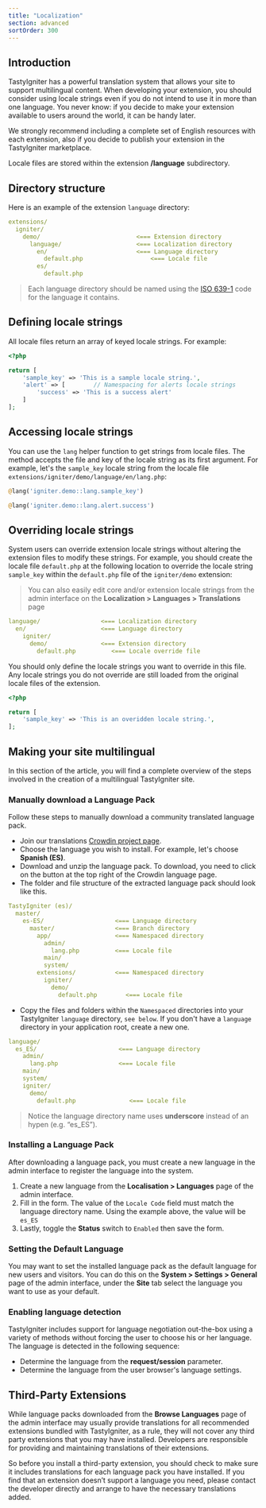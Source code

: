 ```yaml
---
title: "Localization"
section: advanced
sortOrder: 300
---
```


## Introduction

TastyIgniter has a powerful translation system that allows your site to support multilingual content. When developing your extension, you should consider using locale strings even if you do not intend to use it in more than one language. You never know: if you decide to make your extension available to users around the world, it can be handy later.

We strongly recommend including a complete set of English resources with each extension, also if you decide to publish your extension in the TastyIgniter marketplace.

Locale files are stored within the extension **/language** subdirectory.

## Directory structure

Here is an example of the extension `language` directory:

```yaml
extensions/
  igniter/
    demo/             				<=== Extension directory
      language/       				<=== Localization directory
        en/           				<=== Language directory
          default.php    				<=== Locale file
        es/
          default.php
```

> Each language directory should be named using the <a href="https://en.wikipedia.org/wiki/List_of_ISO_639-1_codes" targer="_blank">ISO 639-1</a> code for the language it contains.

## Defining locale strings

All locale files return an array of keyed locale strings. For example:

```php
<?php

return [
    'sample_key' => 'This is a sample locale string.',
    'alert' => [		// Namespacing for alerts locale strings 
        'success' => 'This is a success alert'
    ]
];
```

## Accessing locale strings 

You can use the `lang` helper function to get strings from locale files. The method accepts the file and key of the locale string as its first argument. For example, let's the `sample_key` locale string from the locale file `extensions/igniter/demo/language/en/lang.php`:

```php
@lang('igniter.demo::lang.sample_key')

@lang('igniter.demo::lang.alert.success')
```

## Overriding locale strings

System users can override extension locale strings without altering the extension files to modify these strings. For
example, you should create the locale file `default.php` at the following location to override the locale
string `sample_key` within the `default.php` file of the `igniter/demo`  extension:

> You can also easily edit core and/or extension locale strings from the admin interface on the **Localization > Languages > Translations** page

```yaml
language/                 <=== Localization directory
  en/                     <=== Language directory
    igniter/
      demo/               <=== Extension directory
        default.php          <=== Locale override file
```

You should only define the locale strings you want to override in this file. Any locale strings you do not override are still loaded from the original locale files of the extension.

```php
<?php

return [
    'sample_key' => 'This is an overidden locale string.',
];
```

## Making your site multilingual

In this section of the article, you will find a complete overview of the steps involved in the creation of a multilingual TastyIgniter site.

### Manually download a Language Pack

Follow these steps to manually download a community translated language pack.

- Join our translations <a href="https://tastyigniter.com/translate" targer="_blank">Crowdin project page</a>.
- Choose the language you wish to install. For example, let's choose **Spanish (ES)**.
- Download and unzip the language pack. To download, you need to click on the button at the top right of the Crowdin language page.
- The folder and file structure of the extracted language pack should look like this.



```yaml
TastyIgniter (es)/
  master/
    es-ES/                    <=== Language directory
      master/                 <=== Branch directory
        app/                  <=== Namespaced directory
          admin/
            lang.php          <=== Locale file
          main/
          system/
        extensions/           <=== Namespaced directory
          igniter/
            demo/
              default.php        <=== Locale file
```



- Copy the files and folders within the `Namespaced` directories into your TastyIgniter `language` directory, `see below`. If you don't have a `language` directory in your application root, create a new one.

  

```yaml
language/
  es_ES/                       <=== Language directory
    admin/
      lang.php                 <=== Locale file
    main/
    system/
    igniter/
      demo/
        default.php               <=== Locale file
```

> Notice the language directory name uses **underscore** instead of an hypen (e.g. “es_ES”).

### Installing a Language Pack

After downloading a language pack, you must create a new language in the admin interface to register the language into the system.

1. Create a new language from the **Localisation > Languages** page of the admin interface.
2. Fill in the form. The value of the `Locale Code` field must match the language directory name. Using the example above, the value will be `es_ES`
3. Lastly, toggle the **Status** switch to `Enabled` then save the form.

### Setting the Default Language

You may want to set the installed language pack as the default language for new users and visitors. You can do this on
the **System > Settings > General** page of the admin interface, under the **Site** tab select the language you want to
use as your default.

### Enabling language detection

TastyIgniter includes support for language negotiation out-the-box using a variety of methods without forcing the user to choose his or her language. The language is detected in the following sequence:

- Determine the language from the **request/session** parameter.
- Determine the language from the user browser's language settings.

## Third-Party Extensions

While language packs downloaded from the **Browse Languages** page of the admin interface may usually provide translations for all recommended extensions bundled with TastyIgniter, as a rule, they will not cover any third party extensions that you may have installed. Developers are responsible for providing and maintaining translations of their extensions.

So before you install a third-party extension, you should check to make sure it includes translations for each language pack you have installed. If you find that an extension doesn’t support a language you need, please contact the developer directly and arrange to have the necessary translations added.
